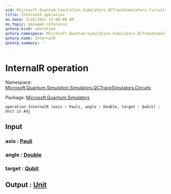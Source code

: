 ```yaml
---
uid: Microsoft.Quantum.Simulation.Simulators.QCTraceSimulators.Circuits.InternalR
title: InternalR operation
ms.date: 3/26/2021 12:00:00 AM
ms.topic: managed-reference
qsharp.kind: operation
qsharp.namespace: Microsoft.Quantum.Simulation.Simulators.QCTraceSimulators.Circuits
qsharp.name: InternalR
qsharp.summary: ''
---
```


# InternalR operation

Namespace: [Microsoft.Quantum.Simulation.Simulators.QCTraceSimulators.Circuits](xref:Microsoft.Quantum.Simulation.Simulators.QCTraceSimulators.Circuits)

Package: [Microsoft.Quantum.Simulators](https://nuget.org/packages/Microsoft.Quantum.Simulators)




```qsharp
operation InternalR (axis : Pauli, angle : Double, target : Qubit) : Unit is Adj
```


## Input

### axis : [Pauli](xref:microsoft.quantum.lang-ref.pauli)




### angle : [Double](xref:microsoft.quantum.lang-ref.double)




### target : [Qubit](xref:microsoft.quantum.lang-ref.qubit)





## Output : [Unit](xref:microsoft.quantum.lang-ref.unit)

